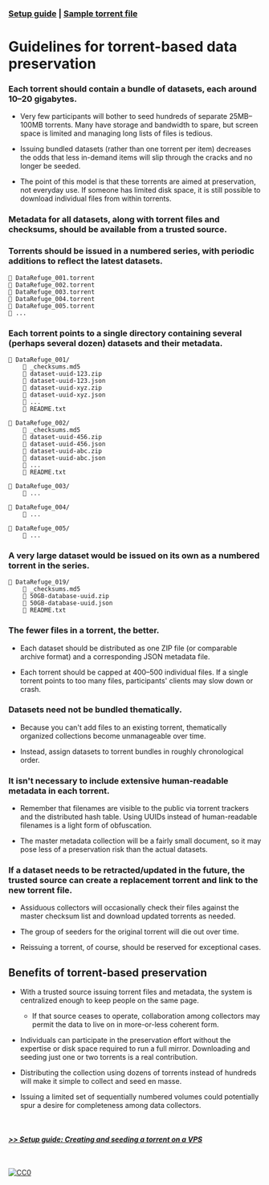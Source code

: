 ### [Setup guide](https://github.com/stevemclaugh/preservation-torrent/blob/master/Setup.md) | [Sample torrent file](https://github.com/stevemclaugh/preservation-torrent/blob/master/DataRefuge_001_test.torrent?raw=true)

# Guidelines for torrent-based data preservation


### Each torrent should contain a bundle of datasets, each around 10–20 gigabytes.

- Very few participants will bother to seed hundreds of separate 25MB–100MB torrents. Many have storage and bandwidth to spare, but screen space is limited and managing long lists of files is tedious.

- Issuing bundled datasets (rather than one torrent per item) decreases the odds that less in-demand items will slip through the cracks and no longer be seeded.

- The point of this model is that these torrents are aimed at preservation, not everyday use. If someone has limited disk space, it is still possible to download individual files from within torrents.


### Metadata for all datasets, along with torrent files and checksums, should be available from a trusted source.


### Torrents should be issued in a numbered series, with periodic additions to reflect the latest datasets.

```
📄 DataRefuge_001.torrent
📄 DataRefuge_002.torrent
📄 DataRefuge_003.torrent
📄 DataRefuge_004.torrent
📄 DataRefuge_005.torrent
📄 ...
```


### Each torrent points to a single directory containing several (perhaps several dozen) datasets and their metadata.

```
📂 DataRefuge_001/
    📄 _checksums.md5
    📄 dataset-uuid-123.zip
    📄 dataset-uuid-123.json
    📄 dataset-uuid-xyz.zip
    📄 dataset-uuid-xyz.json
    📄 ...
    📄 README.txt

📂 DataRefuge_002/
    📄 _checksums.md5
    📄 dataset-uuid-456.zip
    📄 dataset-uuid-456.json
    📄 dataset-uuid-abc.zip
    📄 dataset-uuid-abc.json
    📄 ...
    📄 README.txt

📂 DataRefuge_003/
    📄 ...

📂 DataRefuge_004/
    📄 ...

📂 DataRefuge_005/
    📄 ...
```


### A very large dataset would be issued on its own as a numbered torrent in the series.

```
📂 DataRefuge_019/
    📄 _checksums.md5
    📄 50GB-database-uuid.zip
    📄 50GB-database-uuid.json
    📄 README.txt
```


### The fewer files in a torrent, the better.

- Each dataset should be distributed as one ZIP file (or comparable archive format) and a corresponding JSON metadata file.

- Each torrent should be capped at 400–500 individual files. If a single torrent points to too many files, participants' clients may slow down or crash.


### Datasets need not be bundled thematically.

- Because you can't add files to an existing torrent, thematically organized collections become unmanageable over time.

- Instead, assign datasets to torrent bundles in roughly chronological order.


### It isn't necessary to include extensive human-readable metadata in each torrent.

- Remember that filenames are visible to the public via torrent trackers and the distributed hash table. Using UUIDs instead of human-readable filenames is a light form of obfuscation.

- The master metadata collection will be a fairly small document, so it may pose less of a preservation risk than the actual datasets.


### If a dataset needs to be retracted/updated in the future, the trusted source can create a replacement torrent and link to the new torrent file.

- Assiduous collectors will occasionally check their files against the master checksum list and download updated torrents as needed.

- The group of seeders for the original torrent will die out over time.

- Reissuing a torrent, of course, should be reserved for exceptional cases.


## Benefits of torrent-based preservation

- With a trusted source issuing torrent files and metadata, the system is centralized enough to keep people on the same page. 
    - If that source ceases to operate, collaboration among collectors may permit the data to live on in more-or-less coherent form.

- Individuals can participate in the preservation effort without the expertise or disk space required to run a full mirror. Downloading and seeding just one or two torrents is a real contribution.

- Distributing the collection using dozens of torrents instead of hundreds will make it simple to collect and seed en masse.

- Issuing a limited set of sequentially numbered volumes could potentially spur a desire for completeness among data collectors.

&nbsp;

#### [*>> Setup guide: Creating and seeding a torrent on a VPS*](Setup.md)

<!--

Tenen and Foxman paper


Precedents include LibGen/Sci-Hub, as well as the 78-DVD "kolhoz library" collection.

-->

&nbsp;

<p xmlns:dct="http://purl.org/dc/terms/" xmlns:vcard="http://www.w3.org/2001/vcard-rdf/3.0#">
  <a rel="license"
     href="http://creativecommons.org/publicdomain/zero/1.0/">
    <img src="http://i.creativecommons.org/p/zero/1.0/88x31.png" style="border-style: none;" alt="CC0" />
  </a>
</p>
